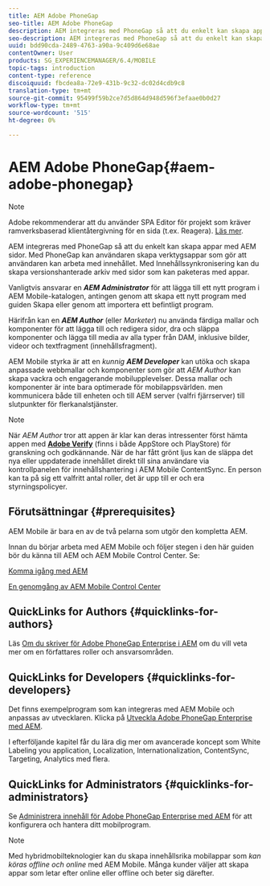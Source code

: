 ```yaml
---
title: AEM Adobe PhoneGap
seo-title: AEM Adobe PhoneGap
description: AEM integreras med PhoneGap så att du enkelt kan skapa appar med AEM sidor. Följ den här sidan för att komma igång med Adobe PhoneGap Enterprise.
seo-description: AEM integreras med PhoneGap så att du enkelt kan skapa appar med AEM sidor. Följ den här sidan för att komma igång med Adobe PhoneGap Enterprise.
uuid: bdd90cda-2489-4763-a90a-9c409d6e68ae
contentOwner: User
products: SG_EXPERIENCEMANAGER/6.4/MOBILE
topic-tags: introduction
content-type: reference
discoiquuid: fbcdea8a-72e9-431b-9c32-dc02d4cdb9c8
translation-type: tm+mt
source-git-commit: 95499f59b2ce7d5d864d948d596f3efaae0b0d27
workflow-type: tm+mt
source-wordcount: '515'
ht-degree: 0%

---
```



# AEM Adobe PhoneGap{#aem-adobe-phonegap}

>[!NOTE]
>
>Adobe rekommenderar att du använder SPA Editor för projekt som kräver ramverksbaserad klientåtergivning för en sida (t.ex. Reagera). [Läs mer](/help/sites-developing/spa-overview.md).

AEM integreras med PhoneGap så att du enkelt kan skapa appar med AEM sidor. Med PhoneGap kan användaren skapa verktygsappar som gör att användaren kan arbeta med innehållet. Med Innehållssynkronisering kan du skapa versionshanterade arkiv med sidor som kan paketeras med appar.

Vanligtvis ansvarar en ***AEM Administrator*** för att lägga till ett nytt program i AEM Mobile-katalogen, antingen genom att skapa ett nytt program med guiden Skapa eller genom att importera ett befintligt program.

Härifrån kan en ***AEM Author*** (eller *Marketer*) nu använda färdiga mallar och komponenter för att lägga till och redigera sidor, dra och släppa komponenter och lägga till media av alla typer från DAM, inklusive bilder, videor och textfragment (innehållsfragment).

AEM Mobile styrka är att en *kunnig* ***AEM Developer*** kan utöka och skapa anpassade webbmallar och komponenter som gör att *AEM Author* kan skapa vackra och engagerande mobilupplevelser. Dessa mallar och komponenter är inte bara optimerade för mobilappsvärlden. men kommunicera både till enheten och till AEM server (valfri fjärrserver) till slutpunkter för flerkanalstjänster.

>[!NOTE]
>
>När *AEM Author* tror att appen är klar kan deras intressenter först hämta appen med **[Adobe Verify](/help/mobile/phonegap-mobile-quickstart.md)** (finns i både AppStore och PlayStore) för granskning och godkännande. När de har fått grönt ljus kan de släppa det nya eller uppdaterade innehållet direkt till sina användare via kontrollpanelen för innehållshantering i AEM Mobile ContentSync. En person kan ta på sig ett valfritt antal roller, det är upp till er och era styrningspolicyer.

## Förutsättningar {#prerequisites}

AEM Mobile är bara en av de två pelarna som utgör den kompletta AEM.

Innan du börjar arbeta med AEM Mobile och följer stegen i den här guiden bör du känna till AEM och AEM Mobile Control Center. Se:

[Komma igång med AEM](/help/sites-deploying/deploy.md)

[En genomgång av AEM Mobile Control Center](/help/mobile/phonegap-authoring-apps.md)

## QuickLinks for Authors {#quicklinks-for-authors}

Läs [Om du skriver för Adobe PhoneGap Enterprise i AEM](/help/mobile/phonegap.md) om du vill veta mer om en författares roller och ansvarsområden.

## QuickLinks for Developers {#quicklinks-for-developers}

Det finns exempelprogram som kan integreras med AEM Mobile och anpassas av utvecklaren. Klicka på [Utveckla Adobe PhoneGap Enterprise med AEM](/help/mobile/developing-in-phonegap.md).

I efterföljande kapitel får du lära dig mer om avancerade koncept som White Labeling you application, Localization, Internationalization, ContentSync, Targeting, Analytics med flera.

## QuickLinks for Administrators {#quicklinks-for-administrators}

Se [Administrera innehåll för Adobe PhoneGap Enterprise med AEM](/help/mobile/administer-phonegap.md) för att konfigurera och hantera ditt mobilprogram.

>[!NOTE]
>
>Med hybridmobilteknologier kan du skapa innehållsrika mobilappar som *kan köras offline och online* med AEM Mobile. Många kunder väljer att skapa appar som letar efter online eller offline och beter sig därefter.

